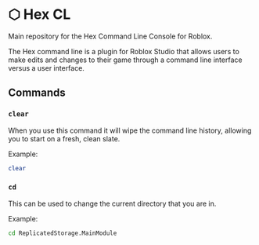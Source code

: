 # ⬡ Hex CL
Main repository for the Hex Command Line Console for Roblox.

The Hex command line is a plugin for Roblox Studio that allows users to make edits and changes to their game through a command line interface versus a user interface.

## Commands
### `clear`
When you use this command it will wipe the command line history, allowing you to start on a fresh, clean slate.

Example:
```bash
clear
```

### `cd`
This can be used to change the current directory that you are in.

Example:
```bash
cd ReplicatedStorage.MainModule
```
